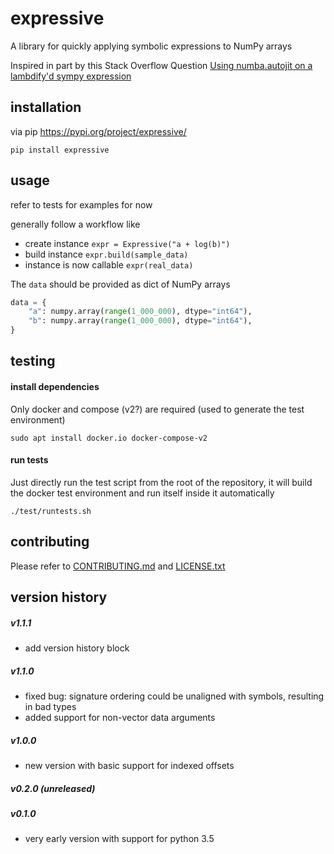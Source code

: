 # expressive

A library for quickly applying symbolic expressions to NumPy arrays

Inspired in part by this Stack Overflow Question [Using numba.autojit on a lambdify'd sympy expression](https://stackoverflow.com/questions/22793601/using-numba-autojit-on-a-lambdifyd-sympy-expression)

## installation

via pip https://pypi.org/project/expressive/

```shell
pip install expressive
```

## usage

refer to tests for examples for now

generally follow a workflow like
* create instance `expr = Expressive("a + log(b)")`
* build instance `expr.build(sample_data)`
* instance is now callable `expr(real_data)`

The `data` should be provided as dict of NumPy arrays

```python
data = {
    "a": numpy.array(range(1_000_000), dtype="int64"),
    "b": numpy.array(range(1_000_000), dtype="int64"),
}
```

## testing

#### install dependencies

Only docker and compose (v2?) are required (used to generate the test environment)

```shell
sudo apt install docker.io docker-compose-v2
```

#### run tests

Just directly run the test script from the root of the repository, it will build the docker test environment and run itself inside it automatically

```shell
./test/runtests.sh
```

## contributing

Please refer to [CONTRIBUTING.md](CONTRIBUTING.md) and [LICENSE.txt](LICENSE.txt)

## version history

##### v1.1.1
* add version history block

##### v1.1.0
* fixed bug: signature ordering could be unaligned with symbols, resulting in bad types
* added support for non-vector data arguments

##### v1.0.0

* new version with basic support for indexed offsets

##### v0.2.0 (unreleased)

##### v0.1.0

* very early version with support for python 3.5
